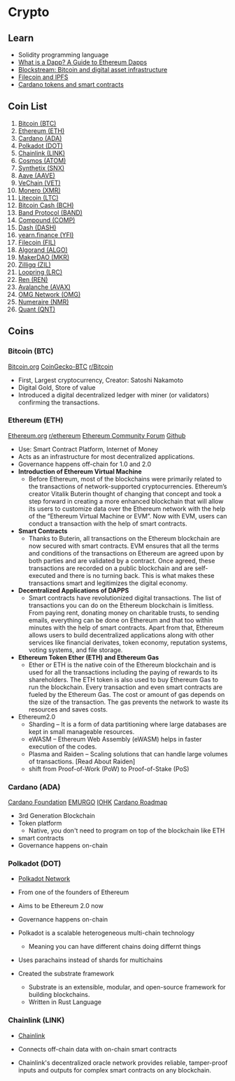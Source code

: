 # Crypto


## Learn

- Solidity programming language
- [What is a Dapp? A Guide to Ethereum Dapps](https://www.freecodecamp.org/news/what-is-a-dapp-a-guide-to-ethereum-dapps/)
- [Blockstream: Bitcoin and digital asset infrastructure](https://blockstream.com/)
- [Filecoin and IPFS](https://protocol.ai/work/)
- [Cardano tokens and smart contracts](https://developers.cardano.org/en/)

## Coin List

1. [Bitcoin (BTC)](https://bitcoin.org/en/)
2. [Ethereum (ETH)](https://ethereum.org/en/)
3. [Cardano (ADA)](https://cardano.org/)
4. [Polkadot (DOT)](https://polkadot.network)
5. [Chainlink (LINK)](https://chain.link/)
6. [Cosmos (ATOM)](https://cosmos.network/)
7. [Synthetix (SNX)](https://www.synthetix.io/)
8. [Aave (AAVE)](https://aave.com/)
10. [VeChain (VET)](https://www.vechain.org/)
11. [Monero (XMR)](https://www.getmonero.org/)
12. [Litecoin (LTC)](https://litecoin.org/)
13. [Bitcoin Cash (BCH)](https://www.bitcoincash.org/)
14. [Band Protocol (BAND)](https://bandprotocol.com/)
15. [Compound (COMP)](https://compound.finance/governance/comp)
16. [Dash (DASH)](https://www.dash.org/)
17. [yearn.finance (YFI)](https://yearn.finance/)
18. [Filecoin (FIL)](https://filecoin.io/)
19. [Algorand (ALGO)](https://www.algorand.com/)
20. [MakerDAO (MKR)](https://makerdao.com/en/)
21. [Zilligq (ZIL)](https://www.zilliqa.com/)
22. [Loopring (LRC)](https://loopring.org/)
23. [Ren (REN)](https://renproject.io/)
24. [Avalanche (AVAX)](https://www.avalabs.org/)
25. [OMG Network (OMG)](https://omg.network/)
26. [Numeraire (NMR)](https://erasure.world/)
27. [Quant (QNT)](https://www.quant.network/)

## Coins

### Bitcoin (BTC)

[Bitcoin.org](https://bitcoin.org/en/)
[CoinGecko-BTC](https://www.coingecko.com/en/coins/bitcoin)
[r/Bitcoin](https://www.reddit.com/r/Bitcoin/)

- First, Largest cryptocurrency, Creator: Satoshi Nakamoto
- Digital Gold, Store of value
- Introduced a digital decentralized ledger with miner (or validators) confirming the transactions.

### Ethereum (ETH)

[Ethereum.org](https://ethereum.org/en/)
[r/ethereum](https://www.reddit.com/r/ethereum/)
[Ethereum Community Forum](https://forum.ethereum.org/)
[Github](https://github.com/ethereum)

- Use: Smart Contract Platform, Internet of Money
- Acts as an infrastructure for most decentralized applications.
- Governance happens off-chain for 1.0 and 2.0
- **Introduction of Ethereum Virtual Machine**
  - Before Ethereum, most of the blockchains were primarily related to the transactions of network-supported cryptocurrencies. Ethereum’s creator Vitalik Buterin thought of changing that concept and took a step forward in creating a more enhanced blockchain that will allow its users to customize data over the Ethereum network with the help of the “Ethereum Virtual Machine or EVM”. Now with EVM, users can conduct a transaction with the help of smart contracts.
- **Smart Contracts**
  - Thanks to Buterin, all transactions on the Ethereum blockchain are now secured with smart contracts. EVM ensures that all the terms and conditions of the transactions on Ethereum are agreed upon by both parties and are validated by a contract. Once agreed, these transactions are recorded on a public blockchain and are self-executed and there is no turning back. This is what makes these transactions smart and legitimizes the digital economy.
- **Decentralized Applications of DAPPS**
  - Smart contracts have revolutionized digital transactions. The list of transactions you can do on the Ethereum blockchain is limitless. From paying rent, donating money on charitable trusts, to sending emails, everything can be done on Ethereum and that too within minutes with the help of smart contracts. Apart from that, Ethereum allows users to build decentralized applications along with other services like financial derivates, token economy, reputation systems, voting systems, and file storage.
- **Ethereum Token Ether (ETH) and Ethereum Gas**
  - Ether or ETH is the native coin of the Ethereum blockchain and is used for all the transactions including the paying of rewards to its shareholders. The ETH token is also used to buy Ethereum Gas to run the blockchain. Every transaction and even smart contracts are fueled by the Ethereum Gas. The cost or amount of gas depends on the size of the transaction. The gas prevents the network to waste its resources and saves costs.
- Ethereum2.0
  - Sharding – It is a form of data partitioning where large databases are kept in small manageable resources.
  - eWASM – Ethereum Web Assembly (eWASM) helps in faster execution of the codes.
  - Plasma and Raiden – Scaling solutions that can handle large volumes of transactions. [Read About Raiden]
  - shift from Proof-of-Work (PoW) to Proof-of-Stake (PoS)


### Cardano (ADA)

[Cardano Foundation](https://cardano.org/)
[EMURGO](https://emurgo.io/)
[IOHK](https://iohk.io/)
[Cardano Roadmap](https://roadmap.cardano.org/en/)

- 3rd Generation Blockchain
- Token platform
  - Native, you don't need to program on top of the blockchain like ETH
- smart contracts
- Governance happens on-chain

### Polkadot (DOT)

- [Polkadot Network](https://polkadot.network/)

- From one of the founders of Ethereum
- Aims to be Ethereum 2.0 now
- Governance happens on-chain
- Polkadot is a scalable heterogeneous multi-chain technology
  - Meaning you can have different chains doing differnt things
- Uses parachains instead of shards for multichains
- Created the substrate framework
  - Substrate is an extensible, modular, and open-source framework for building blockchains.
  - Written in Rust Language

### Chainlink (LINK)

- [Chainlink](https://chain.link/)

- Connects off-chain data with on-chain smart contracts
- Chainlink's decentralized oracle network provides reliable, tamper-proof inputs and outputs for complex smart contracts on any blockchain.
